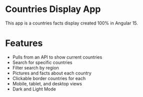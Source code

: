 # Countries Display App

This app is a countries facts display created 100% in Angular 15.

# Features
- Pulls from an API to show current countries
- Search for specific countries
- Filter search by region
- Pictures and facts about each country
- Clickable border countries for each
- Mobile, tablet, and desktop views
- Dark and Light Mode

